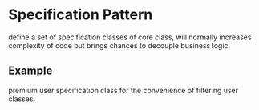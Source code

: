 Specification Pattern
======================
define a set of specification classes of core class, will normally
increases complexity of code but brings chances to decouple business logic. 

Example
---------
premium user specification class for the convenience of filtering user classes.


